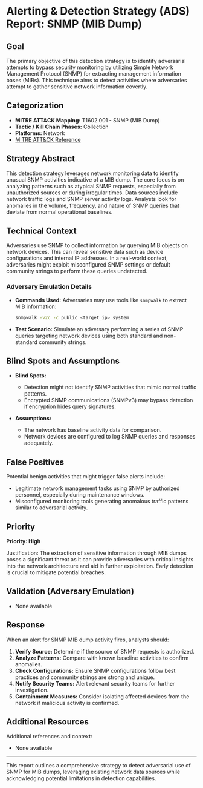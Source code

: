 # Alerting & Detection Strategy (ADS) Report: SNMP (MIB Dump)

## Goal
The primary objective of this detection strategy is to identify adversarial attempts to bypass security monitoring by utilizing Simple Network Management Protocol (SNMP) for extracting management information bases (MIBs). This technique aims to detect activities where adversaries attempt to gather sensitive network information covertly.

## Categorization

- **MITRE ATT&CK Mapping:** T1602.001 - SNMP (MIB Dump)
- **Tactic / Kill Chain Phases:** Collection
- **Platforms:** Network
- [MITRE ATT&CK Reference](https://attack.mitre.org/techniques/T1602/001)

## Strategy Abstract

This detection strategy leverages network monitoring data to identify unusual SNMP activities indicative of a MIB dump. The core focus is on analyzing patterns such as atypical SNMP requests, especially from unauthorized sources or during irregular times. Data sources include network traffic logs and SNMP server activity logs. Analysts look for anomalies in the volume, frequency, and nature of SNMP queries that deviate from normal operational baselines.

## Technical Context

Adversaries use SNMP to collect information by querying MIB objects on network devices. This can reveal sensitive data such as device configurations and internal IP addresses. In a real-world context, adversaries might exploit misconfigured SNMP settings or default community strings to perform these queries undetected.

### Adversary Emulation Details
- **Commands Used:** Adversaries may use tools like `snmpwalk` to extract MIB information:
  ```bash
  snmpwalk -v2c -c public <target_ip> system
  ```

- **Test Scenario:** Simulate an adversary performing a series of SNMP queries targeting network devices using both standard and non-standard community strings.

## Blind Spots and Assumptions

- **Blind Spots:**
  - Detection might not identify SNMP activities that mimic normal traffic patterns.
  - Encrypted SNMP communications (SNMPv3) may bypass detection if encryption hides query signatures.

- **Assumptions:**
  - The network has baseline activity data for comparison.
  - Network devices are configured to log SNMP queries and responses adequately.

## False Positives

Potential benign activities that might trigger false alerts include:
- Legitimate network management tasks using SNMP by authorized personnel, especially during maintenance windows.
- Misconfigured monitoring tools generating anomalous traffic patterns similar to adversarial activity.

## Priority
**Priority: High**

Justification: The extraction of sensitive information through MIB dumps poses a significant threat as it can provide adversaries with critical insights into the network architecture and aid in further exploitation. Early detection is crucial to mitigate potential breaches.

## Validation (Adversary Emulation)

- None available

## Response

When an alert for SNMP MIB dump activity fires, analysts should:
1. **Verify Source:** Determine if the source of SNMP requests is authorized.
2. **Analyze Patterns:** Compare with known baseline activities to confirm anomalies.
3. **Check Configurations:** Ensure SNMP configurations follow best practices and community strings are strong and unique.
4. **Notify Security Teams:** Alert relevant security teams for further investigation.
5. **Containment Measures:** Consider isolating affected devices from the network if malicious activity is confirmed.

## Additional Resources

Additional references and context:
- None available

---

This report outlines a comprehensive strategy to detect adversarial use of SNMP for MIB dumps, leveraging existing network data sources while acknowledging potential limitations in detection capabilities.